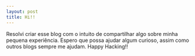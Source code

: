 ```yaml
---
layout: post
title: Hi!!
---
```


Resolvi criar esse blog com o intuito de compartilhar algo sobre minha pequena experiência.
Espero que possa ajudar algum curioso, assim como outros blogs sempre me ajudam. Happy Hacking!!